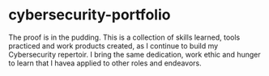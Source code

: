 # cybersecurity-portfolio

The proof is in the pudding.  This is a collection of skills learned, tools practiced and work products created, as I continue to build my Cybersecurity repertoir.  I bring the same dedication, work ethic and hunger to learn that I havea applied to other roles and endeavors.
